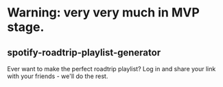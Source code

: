 # Warning: very very much in MVP stage.

## spotify-roadtrip-playlist-generator
Ever want to make the perfect roadtrip playlist? Log in and share your link with your friends - we'll do the rest.

